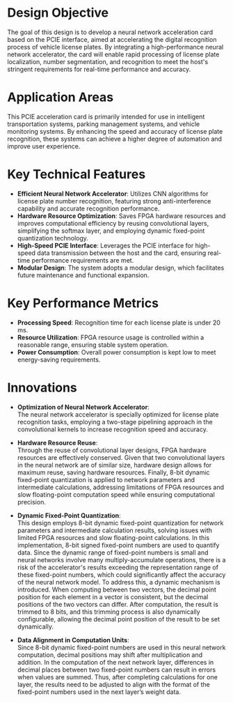 # Design Objective
The goal of this design is to develop a neural network acceleration card based on the PCIE interface, aimed at accelerating the digital recognition process of vehicle license plates. By integrating a high-performance neural network accelerator, the card will enable rapid processing of license plate localization, number segmentation, and recognition to meet the host's stringent requirements for real-time performance and accuracy.

# Application Areas
This PCIE acceleration card is primarily intended for use in intelligent transportation systems, parking management systems, and vehicle monitoring systems. By enhancing the speed and accuracy of license plate recognition, these systems can achieve a higher degree of automation and improve user experience.

# Key Technical Features
- **Efficient Neural Network Accelerator**: Utilizes CNN algorithms for license plate number recognition, featuring strong anti-interference capability and accurate recognition performance.
- **Hardware Resource Optimization**: Saves FPGA hardware resources and improves computational efficiency by reusing convolutional layers, simplifying the softmax layer, and employing dynamic fixed-point quantization technology.
- **High-Speed PCIE Interface**: Leverages the PCIE interface for high-speed data transmission between the host and the card, ensuring real-time performance requirements are met.
- **Modular Design**: The system adopts a modular design, which facilitates future maintenance and functional expansion.

# Key Performance Metrics

- **Processing Speed**: Recognition time for each license plate is under 20 ms.
- **Resource Utilization**: FPGA resource usage is controlled within a reasonable range, ensuring stable system operation.
- **Power Consumption**: Overall power consumption is kept low to meet energy-saving requirements.

# Innovations
- **Optimization of Neural Network Accelerator**:  
   The neural network accelerator is specially optimized for license plate recognition tasks, employing a two-stage pipelining approach in the convolutional kernels to increase recognition speed and accuracy.

- **Hardware Resource Reuse**:  
   Through the reuse of convolutional layer designs, FPGA hardware resources are effectively conserved. Given that two convolutional layers in the neural network are of similar size, hardware design allows for maximum reuse, saving hardware resources. Finally, 8-bit dynamic fixed-point quantization is applied to network parameters and intermediate calculations, addressing limitations of FPGA resources and slow floating-point computation speed while ensuring computational precision.

- **Dynamic Fixed-Point Quantization**:  
   This design employs 8-bit dynamic fixed-point quantization for network parameters and intermediate calculation results, solving issues with limited FPGA resources and slow floating-point calculations. In this implementation, 8-bit signed fixed-point numbers are used to quantify data. Since the dynamic range of fixed-point numbers is small and neural networks involve many multiply-accumulate operations, there is a risk of the accelerator's results exceeding the representation range of these fixed-point numbers, which could significantly affect the accuracy of the neural network model. To address this, a dynamic mechanism is introduced. When computing between two vectors, the decimal point position for each element in a vector is consistent, but the decimal positions of the two vectors can differ. After computation, the result is trimmed to 8 bits, and this trimming process is also dynamically configurable, allowing the decimal point position of the result to be set dynamically.

- **Data Alignment in Computation Units**:  
   Since 8-bit dynamic fixed-point numbers are used in this neural network computation, decimal positions may shift after multiplication and addition. In the computation of the next network layer, differences in decimal places between two fixed-point numbers can result in errors when values are summed. Thus, after completing calculations for one layer, the results need to be adjusted to align with the format of the fixed-point numbers used in the next layer’s weight data.
